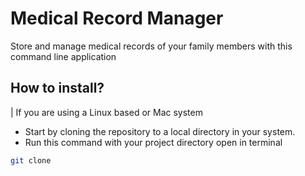 # Medical Record Manager
Store and manage medical records of your family members with this command line application

## How to install?
| If you are using a Linux based or Mac system
 - Start by cloning the repository to a local directory in your system.
 - Run this command with your project directory open in terminal
  ```bash
  git clone
